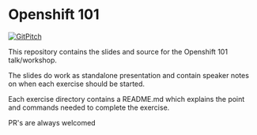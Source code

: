 # Openshift 101
[![GitPitch](https://gitpitch.com/assets/badge.svg)](https://gitpitch.com/Davidsoff/openshift101/master?grs=github&t=white)

This repository contains the slides and source for the Openshift 101 talk/workshop.

The slides do work as standalone presentation and contain speaker notes on when each exercise should be started.

Each exercise directory contains a README.md which explains the point and commands needed to complete the exercise.

PR's are always welcomed
